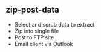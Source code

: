 ## zip-post-data

- Select and scrub data to extract
- Zip into single file
- Post to FTP site
- Email client via Outlook
